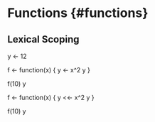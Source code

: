 # Functions {#functions}


## Lexical Scoping

y <- 12

f <- function(x) {
    y <- x^2
    y
}

f(10)
y

f <- function(x) {
    y <<- x^2
    y
}

f(10)
y

